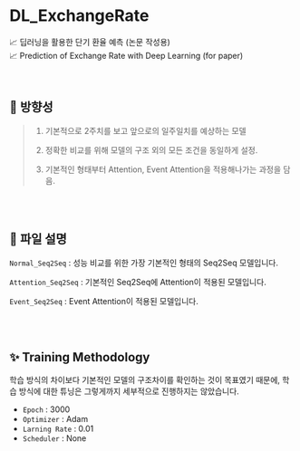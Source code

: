 # DL_ExchangeRate
📈 딥러닝을 활용한 단기 환율 예측 (논문 작성용)  
📈 Prediction of Exchange Rate with Deep Learning (for paper) 

<br>

## 🚩 방향성
> 1. 기본적으로 2주치를 보고 앞으로의 일주일치를 예상하는 모델
>
> 2. 정확한 비교를 위해 모델의 구조 외의 모든 조건을 동일하게 설정.
> 
> 3. 기본적인 형태부터 Attention, Event Attention을 적용해나가는 과정을 담음.

<br>

<br>

## 📃 파일 설명
`Normal_Seq2Seq` : 성능 비교를 위한 가장 기본적인 형태의 Seq2Seq 모델입니다. 

`Attention_Seq2Seq` : 기본적인 Seq2Seq에 Attention이 적용된 모델입니다.  

`Event_Seq2Seq` : Event Attention이 적용된 모델입니다.  


<br>

<br>


## ✨ Training Methodology
학습 방식의 차이보다 기본적인 모델의 구조차이를 확인하는 것이 목표였기 때문에, 학습 방식에 대한 튜닝은 그렇게까지 세부적으로 진행하지는 않았습니다.
- `Epoch` : 3000
- `Optimizer` : Adam
- `Larning Rate` : 0.01 
- `Scheduler` : None